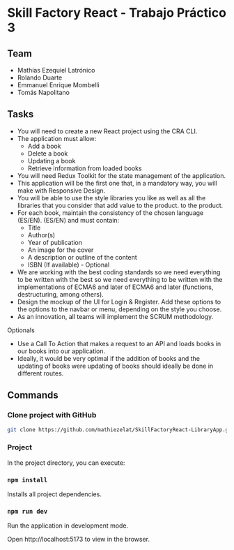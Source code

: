# Skill Factory React - Trabajo Práctico 3

## Team
- Mathías Ezequiel Latrónico
- Rolando Duarte
- Emmanuel Enrique Mombelli
- Tomás Napolitano

## Tasks
- You will need to create a new React project using the CRA CLI.
- The application must allow:
    - Add a book
    - Delete a book
    - Updating a book
    - Retrieve information from loaded books
- You will need Redux Toolkit for the state management of the application.
- This application will be the first one that, in a mandatory way, you will make with Responsive Design.
- You will be able to use the style libraries you like as well as all the libraries that you consider that add value to the product. to the product.
- For each book, maintain the consistency of the chosen language (ES/EN). 
(ES/EN) and must contain:
    - Title
    - Author(s) 
    - Year of publication
    - An image for the cover
    - A description or outline of the content
    - ISBN (If available) - Optional
- We are working with the best coding standards so we need everything to be written with the best so we need everything to be written with the implementations of ECMA6 and later of ECMA6 and later (functions, destructuring, among others).
- Design the mockup of the UI for Login & Register. Add these options to the options to the navbar or menu, depending on the style you choose.
- As an innovation, all teams will implement the SCRUM methodology.

Optionals

- Use a Call To Action that makes a request to an API and loads books in our books into our application.
- Ideally, it would be very optimal if the addition of books and the updating of books were updating of books should ideally be done in different routes.

## Commands

### Clone project with GitHub
 
```sh
git clone https://github.com/mathiezelat/SkillFactoryReact-LibraryApp.git
```

### Project

In the project directory, you can execute:
### `npm install`

Installs all project dependencies.

### `npm run dev`

Run the application in development mode.

Open http://localhost:5173 to view in the browser.
